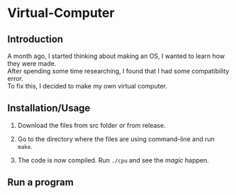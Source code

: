 # Virtual-Computer

## Introduction

A month ago, I started thinking about making an OS, I wanted to learn how they were made.  
After spending some time researching, I found that I had some compatibility error.  
To fix this, I decided to make my own virtual computer.  

## Installation/Usage

1. Download the files from src folder or from release.

2. Go to the directory where the files are using command-line and run `make`.  

3. The code is now compiled. Run `./cpu` and see the _magic_ happen.

## Run a program

